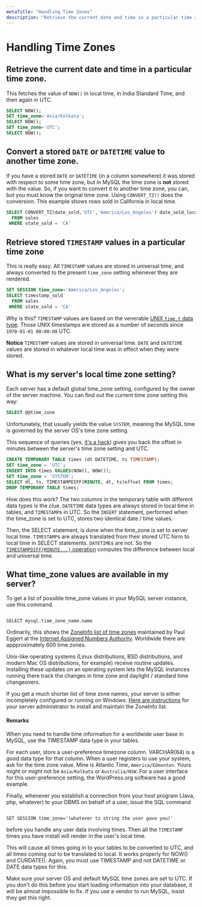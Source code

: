 ```yaml
---
metaTitle: "Handling Time Zones"
description: "Retrieve the current date and time in a particular time zone., Convert a stored `DATE` or `DATETIME` value to another time zone., Retrieve stored `TIMESTAMP` values in a particular time zone, What is my server's local time zone setting?, What time_zone values are available in my server?"
---
```


# Handling Time Zones



## Retrieve the current date and time in a particular time zone.


This fetches the value of `NOW()` in local time, in India Standard Time, and then again in UTC.

```sql
SELECT NOW();
SET time_zone='Asia/Kolkata'; 
SELECT NOW();
SET time_zone='UTC'; 
SELECT NOW();

```



## Convert a stored `DATE` or `DATETIME` value to another time zone.


If you have a stored `DATE` or `DATETIME` (in a column somewhere) it was stored with respect to some time zone, but in MySQL the time zone is **not** stored with the value.  So, if you want to convert it to another time zone, you can, but you must know the original time zone. Using `CONVERT_TZ()` does the conversion.  This example shows rows sold in California in local time.

```sql
SELECT CONVERT_TZ(date_sold,'UTC','America/Los_Angeles') date_sold_local
  FROM sales
 WHERE state_sold = 'CA'

```



## Retrieve stored `TIMESTAMP` values in a particular time zone


This is really easy. All `TIMESTAMP` values are stored in universal time, and always converted to the present `time_zone` setting whenever they are rendered.

```sql
SET SESSION time_zone='America/Los_Angeles'; 
SELECT timestamp_sold
  FROM sales
 WHERE state_sold = 'CA'

```

Why is this? `TIMESTAMP` values are based on the venerable [UNIX `time_t` data type](https://en.wikipedia.org/wiki/Unix_time). Those UNIX timestamps are stored as a number of seconds since `1970-01-01 00:00:00` UTC.

**Notice** `TIMESTAMP` values are stored in universal time. `DATE` and `DATETIME` values are stored in whatever local time was in effect when they were stored.



## What is my server's local time zone setting?


Each server has a default global time_zone setting, configured by the owner of the server machine. You can find out the current time zone setting this way:

```sql
SELECT @@time_zone

```

Unfortunately, that usually yields the value `SYSTEM`, meaning the MySQL time is governed by the server OS's time zone setting.

This sequence of queries (yes, [it's a hack](https://en.wikipedia.org/wiki/Kludge#Computer_science)) gives you back the offset in minutes between the server's time zone setting and UTC.

```sql
CREATE TEMPORARY TABLE times (dt DATETIME, ts TIMESTAMP);
SET time_zone = 'UTC';
INSERT INTO times VALUES(NOW(), NOW());
SET time_zone = 'SYSTEM';
SELECT dt, ts, TIMESTAMPDIFF(MINUTE, dt, ts)offset FROM times;
DROP TEMPORARY TABLE times;

```

How does this work? The two columns in the temporary table with different data types is the clue.  `DATETIME` data types are always stored in local time in tables, and `TIMESTAMP`s in UTC.  So the `INSERT` statement, performed when the time_zone is set to UTC, stores two identical date / time values.

Then, the SELECT statement, is done when the time_zone is set to server local time. `TIMESTAMP`s are always translated from their stored UTC form to local time in SELECT statements.  `DATETIME`s are not. So the [`TIMESTAMPDIFF(MINUTE...)` operation](https://dev.mysql.com/doc/refman/5.7/en/date-and-time-functions.html#function_timestampdiff) computes the difference between local and universal time.



## What time_zone values are available in my server?


To get a list of possible time_zone values in your MySQL server instance, use this command.

```

SELECT mysql.time_zone_name.name

```

Ordinarily, this shows the [ZoneInfo list of time zones](https://www.iana.org/time-zones) maintained by Paul Eggert at the [Internet Assigned Numbers Authority](https://www.iana.org/). Worldwide there are appproximately 600 time zones.

Unix-like operating systems (Linux distributions, BSD distributions, and modern Mac OS distributions, for example) receive routine updates. Installing these updates on an operating system lets the MySQL instances running there track the changes in time zone and daylight / standard time changeovers.

If you get a much shorter list of time zone names, your server is either incompletely configured or running on Windows.  [Here are instructions](https://dev.mysql.com/doc/refman/5.7/en/time-zone-support.html) for your server administrator to install and maintain the ZoneInfo list.



#### Remarks


When you need to handle time information for a worldwide user base in MySQL, use the TIMESTAMP data type in your tables.

For each user, store a user-preference timezone column. VARCHAR(64) is a good data type for that column. When a user registers to use your system, ask for the time zone value. Mine is Atlantic Time, `America/Edmonton`. Yours might or might not be `Asia/Kolkata` or `Australia/NSW`. For a user interface for this user-preference setting, the WordPress.org software has a good example.

Finally, whenever you establish a connection from your host program (Java, php, whatever) to your DBMS on behalf of a user, issue the SQL command

```

SET SESSION time_zone='(whatever tz string the user gave you)'

```

before you handle any user data involving times. Then all the `TIMESTAMP` times you have install will render in the user's local time.

This will cause all times going in to your tables to be converted to UTC, and all times coming out to be translated to local. It works properly for NOW() and CURDATE(). Again, you must use TIMESTAMP and not DATETIME or DATE data types for this.

Make sure your server OS and default MySQL time zones are set to UTC. If you don't do this before you start loading information into your database, it will be almost impossible to fix. If you use a vendor to run MySQL, insist they get this right.

